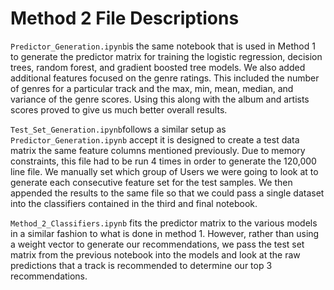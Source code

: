 # Method 2 File Descriptions

`Predictor_Generation.ipynb`is the same notebook that is used in Method 1 to generate the predictor matrix for training the logistic regression, decision trees, random forest, and gradient boosted tree models. We also added additional features focused on the genre ratings. This included the number of genres for a particular track and the max, min, mean, median, and variance of the genre scores. Using this along with the album and artists scores proved to give us much better overall results.

`Test_Set_Generation.ipynb`follows a similar setup as `Predictor_Generation.ipynb` accept it is designed to create a test data matrix the same feature columns mentioned previously. Due to memory constraints, this file had to be run 4 times in order to generate the 120,000 line file. We manually set which group of Users we were going to look at to generate each consecutive feature set for the test samples. We then appended the results to the same file so that we could pass a single dataset into the classifiers contained in the third and final notebook. 

`Method_2_Classifiers.ipynb` fits the predictor matrix to the various models in a similar fashion to what is done in method 1. However, rather than using a weight vector to generate our recommendations, we pass the test set matrix from the previous notebook into the models and look at the raw predictions that a track is recommended to determine our top 3 recommendations. 
